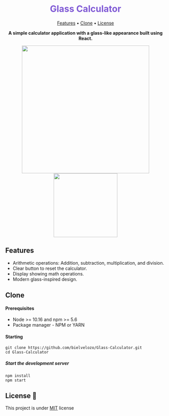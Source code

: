 <h1 align="center" style="color: #805ad5; font-weight: bold;">Glass Calculator</h1>

<p align="center">
 <a href="#tech">Features</a> • 
 <a href="#clone">Clone</a> • 
 <a href="#license">License</a>
</p>

<p align="center">
<b>A simple calculator application with a glass-like appearance built using React.</b>
</p>
<p align="center">
    <img src="https://github.com/bielvelozo/Glass-Calculator/assets/89873855/af2ce0b8-ade4-4218-8b74-d8696eca6d35" width="400px">
    <img src="https://github.com/bielvelozo/Glass-Calculator/assets/89873855/afb9baa8-6a04-4fda-990f-af8d9b8aa741" width="200px">
</p>


<h2 id="tech">Features</h2>

- Arithmetic operations: Addition, subtraction, multiplication, and division.
- Clear button to reset the calculator.
- Display showing math operations.
- Modern glass-inspired design.


<h2 id="clone">Clone</h2>

<h4> Prerequisites</h4>

- Node >= 10.16 and npm >= 5.6 
- Package manager - NPM or YARN

<h4>Starting</h4>

```
git clone https://github.com/bielvelozo/Glass-Calculator.git
cd Glass-Calculator
```

<h5>Start the development server</h5>

```
npm install
npm start
```

<h2 id="license">License 📃 </h2>

This project is under [MIT](LICENSE) license
